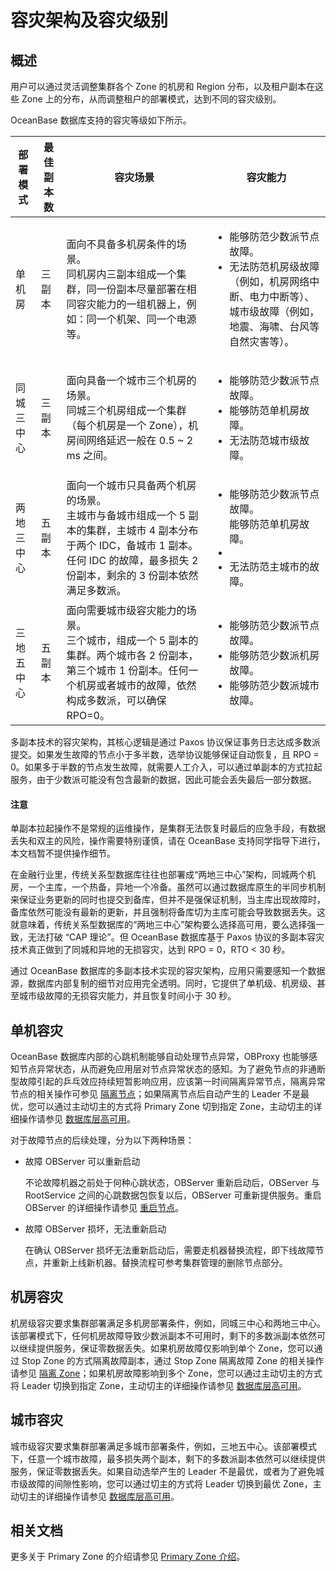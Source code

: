 # 容灾架构及容灾级别

## 概述

用户可以通过灵活调整集群各个 Zone 的机房和 Region 分布，以及租户副本在这些 Zone 上的分布，从而调整租户的部署模式，达到不同的容灾级别。

OceanBase 数据库支持的容灾等级如下所示。

|    部署模式   | 最佳副本数  |         容灾场景       |       容灾能力      |
|-------------|------------|-----------------------|-------------------|
| 单机房       | 三副本      | 面向不具备多机房条件的场景。</br>同机房内三副本组成一个集群，同一份副本尽量部署在相同容灾能力的一组机器上，例如：同一个机架、同一个电源等。| <ul><li>能够防范少数派节点故障。</li>   <li>无法防范机房级故障（例如，机房网络中断、电力中断等）、城市级故障（例如，地震、海啸、台风等自然灾害等）。</li></ul>|
| 同城三中心   | 三副本     | 面向具备一个城市三个机房的场景。</br> 同城三个机房组成一个集群（每个机房是一个 Zone），机房间网络延迟一般在 0.5 ~ 2 ms 之间。| <ul><li>能够防范少数派节点故障。</li>   <li>能够防范单机房故障。</li>   <li>无法防范城市级故障。</li></ul>|
| 两地三中心    | 五副本     | 面向一个城市只具备两个机房的场景。</br>主城市与备城市组成一个 5 副本的集群，主城市 4 副本分布于两个 IDC，备城市 1 副本。任何 IDC 的故障，最多损失 2 份副本，剩余的 3 份副本依然满足多数派。| <ul><li> 能够防范少数派节点故障。</li>能够防范单机房故障。<li></li> <li>无法防范主城市的故障。</li></ul>|
| 三地五中心    | 五副本     | 面向需要城市级容灾能力的场景。</br>三个城市，组成一个 5 副本的集群。两个城市各 2 份副本，第三个城市 1 份副本。任何一个机房或者城市的故障，依然构成多数派，可以确保 RPO=0。 | <ul><li>能够防范少数派节点故障。</li>   <li>能够防范少数派机房故障。</li>   <li>能够防范少数派城市故障。</li></ul>|

多副本技术的容灾架构，其核心逻辑是通过 Paxos 协议保证事务日志达成多数派提交。如果发生故障的节点小于多半数，选举协议能够保证自动恢复，且 RPO = 0。如果多于半数的节点发生故障，就需要人工介入，可以通过单副本的方式拉起服务，由于少数派可能没有包含最新的数据，因此可能会丢失最后一部分数据。

<main id="notice" type='notice'>
            <h4>注意</h4>
            <p>单副本拉起操作不是常规的运维操作，是集群无法恢复时最后的应急手段，有数据丢失和双主的风险，操作需要特别谨慎，请在 OceanBase 支持同学指导下进行，本文档暂不提供操作细节。</p>
          </main>

在金融行业里，传统关系型数据库往往也部署成“两地三中心”架构，同城两个机房，一个主库，一个热备，异地一个冷备。虽然可以通过数据库原生的半同步机制来保证业务更新的同时也提交到备库，但并不是强保证机制，当主库出现故障时，备库依然可能没有最新的更新，并且强制将备库切为主库可能会导致数据丢失。这就意味着，传统关系型数据库的“两地三中心”架构要么选择高可用，要么选择强一致，无法打破 “CAP 理论”。但 OceanBase 数据库基于 Paxos 协议的多副本容灾技术真正做到了同城和异地的无损容灾，达到 RPO = 0，RTO < 30 秒。

通过 OceanBase 数据库的多副本技术实现的容灾架构，应用只需要感知一个数据源，数据库内部复制的细节对应用完全透明。同时，它提供了单机级、机房级、甚至城市级故障的无损容灾能力，并且恢复时间小于 30 秒。

## 单机容灾

OceanBase 数据库内部的心跳机制能够自动处理节点异常，OBProxy 也能够感知节点异常状态，从而避免应用层对节点异常状态的感知。为了避免节点的非通断型故障引起的乒乓效应持续短暂影响应用，应该第一时间隔离异常节点，隔离异常节点的相关操作可参见 [隔离节点](暂时无法加链接)；如果隔离节点后自动产生的 Leader 不是最优，您可以通过主动切主的方式将 Primary Zone 切到指定 Zone，主动切主的详细操作请参见 [数据库层高可用](3.database-high-availability.md)。

对于故障节点的后续处理，分为以下两种场景：

* 故障 OBServer 可以重新启动
  
  不论故障机器之前处于何种心跳状态，OBServer 重新启动后，OBServer 与 RootService 之间的心跳数据包恢复以后，OBServer 可重新提供服务。重启 OBServer 的详细操作请参见 [重启节点](暂时无法加链接)。

* 故障 OBServer 损坏，无法重新启动
  
  在确认 OBServer 损坏无法重新启动后，需要走机器替换流程，即下线故障节点，并重新上线新机器。替换流程可参考集群管理的删除节点部分。

## 机房容灾

机房级容灾要求集群部署满足多机房部署条件，例如，同城三中心和两地三中心。该部署模式下，任何机房故障导致少数派副本不可用时，剩下的多数派副本依然可以继续提供服务，保证零数据丢失。如果机房故障仅影响到单个 Zone，您可以通过 Stop Zone 的方式隔离故障副本，通过 Stop Zone 隔离故障 Zone 的相关操作请参见 [隔离 Zone](暂时无法加链接)；如果机房故障影响到多个 Zone，您可以通过主动切主的方式将 Leader 切换到指定 Zone，主动切主的详细操作请参见 [数据库层高可用](3.database-high-availability.md)。

## 城市容灾

城市级容灾要求集群部署满足多城市部署条件，例如，三地五中心。该部署模式下，任意一个城市故障，最多损失两个副本，剩下的多数派副本依然可以继续提供服务，保证零数据丢失。如果自动选举产生的 Leader 不是最优，或者为了避免城市级故障的间隙性影响，您可以通过切主的方式将 Leader 切换到最优 Zone，主动切主的详细操作请参见 [数据库层高可用](3.database-high-availability.md)。

## 相关文档

更多关于 Primary Zone 的介绍请参见 [Primary Zone 介绍](暂时无法加链接)。